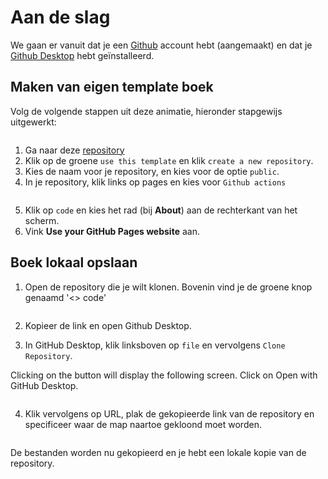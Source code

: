 # Aan de slag

We gaan er vanuit dat je een [Github](../Software/Github.md) account hebt (aangemaakt) en dat je [Github Desktop](https://desktop.github.com/download/) hebt geïnstalleerd.

## Maken van eigen template boek
Volg de volgende stappen uit deze animatie, hieronder stapgewijs uitgewerkt:
``` {figure} ../figures/teachbooks-template.gif
```

1. Ga naar deze [repository](https://github.com/TeachBooks/template)
2. Klik op de groene `use this template` en klik `create a new repository`.
3. Kies de naam voor je repository, en kies voor de optie `public`.
4. In je repository, klik links op pages en kies voor `Github actions`
``` {figure} ../figures/set_up_pages.png
```
5. Klik op `code` en kies het rad (bij **About**) aan de rechterkant van het scherm. 
6. Vink **Use your GitHub Pages website** aan.

## Boek lokaal opslaan
1. Open de repository die je wilt klonen. Bovenin vind je de groene knop genaamd '<> code'
``` {figure} ../figures/gitdesktop1.png
```

2. Kopieer de link en open Github Desktop.

3. In GitHub Desktop, klik linksboven op `file` en vervolgens `Clone Repository`.

Clicking on the button will display the following screen. Click on Open with GitHub Desktop.

``` {figure} ../figures/gitdesktop2.png
```

4. Klik vervolgens op URL, plak de gekopieerde link van de repository en specificeer waar de map naartoe gekloond moet worden. 

``` {figure} ../figures/gitdesktop3.png
```

De bestanden worden nu gekopieerd en je hebt een lokale kopie van de repository.
